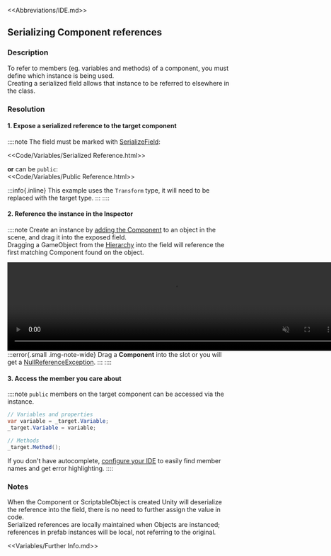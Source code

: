 <<Abbreviations/IDE.md>>
## Serializing Component references
### Description
To refer to members (eg. variables and methods) of a component, you must define which instance is being used.  
Creating a serialized field allows that instance to be referred to elsewhere in the class.

### Resolution

#### 1. Expose a serialized reference to the target component  
::::note
The field must be marked with [SerializeField](https://docs.unity3d.com/ScriptReference/SerializeField.html):

<<Code/Variables/Serialized Reference.html>>

**or** can be `public`:  
<<Code/Variables/Public Reference.html>>

:::info{.inline}
This example uses the `Transform` type, it will need to be replaced with the target type.
:::
::::
#### 2. Reference the instance in the Inspector  
::::note
Create an instance by [adding the Component](https://docs.unity3d.com/Manual/UsingComponents.html) to an object in the scene, and drag it into the exposed field.  
Dragging a GameObject from the [Hierarchy](https://docs.unity3d.com/Manual/Hierarchy.html) into the field will reference the first matching Component found on the object.

<video width="750" height="200" autoplay loop muted><source type="video/webm" src="https://help.vertx.xyz/Video/inspector-references.webm"></video>  
:::error{.small .img-note-wide}
Drag a **Component** into the slot or you will get a [NullReferenceException](../../Common%20Errors/Runtime%20Exceptions/NullReferenceException.md).
:::
::::

#### 3. Access the member you care about
::::note
`public` members on the target component can be accessed via the instance.
```csharp
// Variables and properties
var variable = _target.Variable;
_target.Variable = variable;

// Methods
_target.Method();
```
If you don't have autocomplete, [configure your IDE](../../IDE%20Configuration.md) to easily find member names and get error highlighting.
::::
### Notes
When the Component or ScriptableObject is created Unity will deserialize the reference into the field, there is no need to further assign the value in code.  
Serialized references are locally maintained when Objects are instanced; references in prefab instances will be local, not referring to the original.  

<<Variables/Further Info.md>>